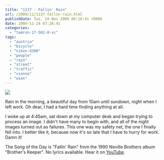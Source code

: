 ```yaml
---
title: "1137 - Fallin' Rain"
url: /2009/11/1137-fallin-rain.html
publishDate: Tue, 24 Nov 2009 06:26:41 +0000
date: 2009-11-24 07:26:41
categories: 
  - "tamron-17-502-8-vc"
tags: 
  - "austria"
  - "bicycle"
  - "nikon-d300"
  - "people"
  - "rain"
  - "street"
  - "traffic"
  - "vienna"
  - "wien"
---
```

<a target="_blank" href="https://d25zfm9zpd7gm5.cloudfront.net/1200x1200/2009/20091123_084955_ps.jpg"><img src="https://d25zfm9zpd7gm5.cloudfront.net/0600x0600/2009/20091123_084955_ps.jpg" /></a>

Rain in the morning, a beautiful day from 10am until sundown, night when I left work. Oh dear, I had a hard time finding anything at all.

 I woke up at 4:45am, sat down at my computer desk and began trying to process an image. I didn't have many to begin with, and all of the night images turned out as failures. This one was my safety net, the one I finally fell into. I better like it, because now it's so late that I have to hurry for work. Damn it!

The Song of the Day is "Fallin' Rain" from the 1990 Neville Brothers album "Brother's Keeper". No lyrics available. Hear it on <a target="_blank" href="http://www.youtube.com/watch?v=6EKA9ciNW0M">YouTube</a>.
